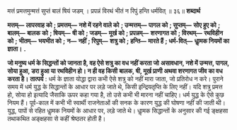  

मत्तं प्रमत्तमुन्मत्तं सुप्तं बालं षियं जडम् । प्रपन्नं विरथं भीतं न रिपुं हन्ति धर्मवित् ॥ ३६॥ **शब्दार्थ** 

**मत्तम्—** **लापरवाह को** **; प्रमत्तम्—** **नशे में रहने वाले को** **; उन्मत्तम्—** **पागल को** **; सुप्तम्—** **सोए हुए को** **; बालम्—** **बालक** **को** **; षियम्—** **षी को** **; जडम्—** **मूर्ख को** **; प्रपन्नम्—** **शरणागत को** **; विरथम्—** **रथविहीन को** **; भीतम्—** **भयभीत को** **;** **न—** **नहीं** **; रिपुम्—** **शत्रु को** **; हन्ति—** **मारते हैं** **; धर्म-वित्—** **धाॢमक नियमों का ज्ञाता।** **.** 

**जो मनुष्य धर्म के सिद्धन्तों को जानता है, वह ऐसे शत्रु का वध नहीं करता जो** **असावधान, नशे में उन्मत्त, पागल, सोया हुआ, डरा हुआ या रथविहीन हो। न ही वह किसी** **बालक, षी, मूर्ख प्राणी अथवा शरणागत जीव का वध करता है।** **तात्पर्य** : धर्म के ज्ञाता योद्धा द्वारा कभी ऐसे शत्रु को नहीं मारा जाता, जो प्रतिरोध न करे। पुराने समय में धर्म युद्ध के सिद्धान्तों के आधार पर लड़े जाते थे, किसी इन्द्रियतृप्ति के लिए नहीं। यदि शत्रु प्रमत्त हो, सोया हो इत्यादि जैसाकि ऊपर कहा गया है, तो उसे कभी भी मारना नहीं चाहिए। धर्म युद्ध के ऐसे कुछ नियम हैं। पूर्व-काल में कभी भी स्वार्थी राजनेताओं की सनक के कारण युद्ध की घोषणा नहीं की जाती थी। युद्ध, पापों से रहित धाॢमक नियमों के आधार पर, लड़े जाते थे। धाॢमक सिद्धान्तों के अनुसार की गई ङ्क्षहसा तथाकथित अङ्क्षहसा से कहीं श्रेष्ठतर होती है। 